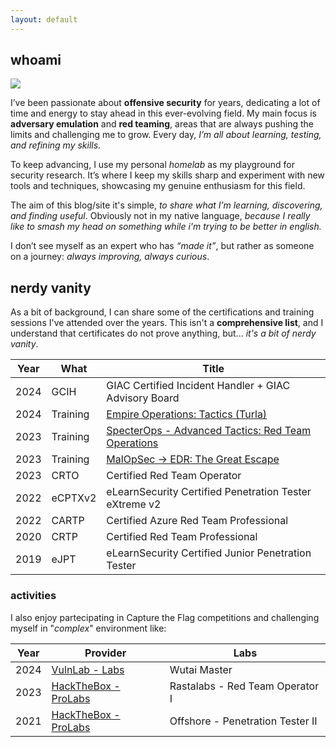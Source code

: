 ```yaml
---
layout: default
---
```


## whoami

<img class="profile-picture" src="https://avatars.githubusercontent.com/u/29227228?v=4">

I’ve been passionate about **offensive security** for years, dedicating a lot of time and energy to stay ahead in this ever-evolving field. My main focus is **adversary emulation** and **red teaming**, areas that are always pushing the limits and challenging me to grow. Every day, *I’m all about learning, testing, and refining my skills*.

To keep advancing, I use my personal *homelab* as my playground for security research. It’s where I keep my skills sharp and experiment with new tools and techniques, showcasing my genuine enthusiasm for this field.

The aim of this blog/site it's simple, *to share what I’m learning, discovering, and finding useful*. Obviously not in my native language, *because I really like to smash my head on something while i'm trying to be better in english.*

I don’t see myself as an expert who has *“made it”*, but rather as someone on a journey: *always improving, always curious*.

## nerdy vanity
As a bit of background, I can share some of the certifications and training sessions I've attended over the years. This isn't a **comprehensive list**, and I understand that certificates do not prove anything, but... _it's a bit of nerdy vanity_.

Year | What | Title
-----|-------|--------
2024| GCIH | GIAC Certified Incident Handler + GIAC Advisory Board
2024 | Training | [Empire Operations: Tactics (Turla)](https://training.bc-security.org/courses/empire-operations-turla)
2023 | Training | [SpecterOps - Advanced Tactics: Red Team Operations](https://specterops.io/training/red-team-operations/)
2023 | Training | [MalOpSec -> EDR: The Great Escape](https://milano.securitybsides.it/malopsec.html)
2023 | CRTO  | Certified Red Team Operator
2022 | eCPTXv2 | eLearnSecurity Certified Penetration Tester eXtreme v2
2022 | CARTP | Certified Azure Red Team Professional
2020 | CRTP | Certified Red Team Professional
2019 | eJPT | eLearnSecurity Certified Junior Penetration Tester


### activities
I also enjoy partecipating in Capture the Flag competitions and challenging myself in "_complex_" environment like:

Year | Provider | Labs
-----|-------|--------
2024 | [VulnLab - Labs](https://www.vulnlab.com/main/red-team-labs) | Wutai Master
2023 | [HackTheBox - ProLabs](https://www.hackthebox.com/hacker/pro-labs) | Rastalabs - Red Team Operator I
2021 | [HackTheBox - ProLabs](https://www.hackthebox.com/hacker/pro-labs) | Offshore - Penetration Tester II